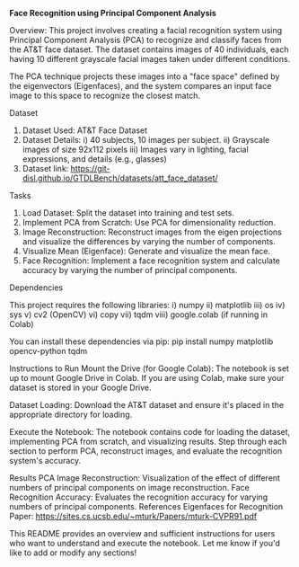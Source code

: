 **Face Recognition using Principal Component Analysis**

Overview: This project involves creating a facial recognition system using Principal Component Analysis (PCA) to recognize and classify faces from the AT&T face dataset. The dataset contains images of 40 individuals, each having 10 different grayscale facial images taken under different conditions.

The PCA technique projects these images into a "face space" defined by the eigenvectors (Eigenfaces), and the system compares an input face image to this space to recognize the closest match.

Dataset
1) Dataset Used: AT&T Face Dataset
2) Dataset Details:
i) 40 subjects, 10 images per subject.
ii) Grayscale images of size 92x112 pixels
iii) Images vary in lighting, facial expressions, and details (e.g., glasses)
3) Dataset link: https://git-disl.github.io/GTDLBench/datasets/att_face_dataset/

Tasks

1) Load Dataset: Split the dataset into training and test sets.
2) Implement PCA from Scratch: Use PCA for dimensionality reduction.
3) Image Reconstruction: Reconstruct images from the eigen projections and visualize the differences by varying the number of components.
4) Visualize Mean (Eigenface): Generate and visualize the mean face.
5) Face Recognition: Implement a face recognition system and calculate accuracy by varying the number of principal components.

Dependencies

This project requires the following libraries:
i) numpy
ii) matplotlib
iii) os
iv) sys
v) cv2 (OpenCV)
vi) copy
vii) tqdm
viii) google.colab (if running in Colab)

You can install these dependencies via pip:
pip install numpy matplotlib opencv-python tqdm

Instructions to Run
Mount the Drive (for Google Colab):
The notebook is set up to mount Google Drive in Colab. If you are using Colab, make sure your dataset is stored in your Google Drive.

Dataset Loading:
Download the AT&T dataset and ensure it's placed in the appropriate directory for loading.

Execute the Notebook:
The notebook contains code for loading the dataset, implementing PCA from scratch, and visualizing results. Step through each section to perform PCA, reconstruct images, and evaluate the recognition system's accuracy.

Results
PCA Image Reconstruction: Visualization of the effect of different numbers of principal components on image reconstruction.
Face Recognition Accuracy: Evaluates the recognition accuracy for varying numbers of principal components.
References
Eigenfaces for Recognition Paper: https://sites.cs.ucsb.edu/~mturk/Papers/mturk-CVPR91.pdf

This README provides an overview and sufficient instructions for users who want to understand and execute the notebook. Let me know if you'd like to add or modify any sections! 
